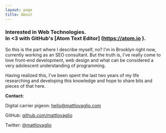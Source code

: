 ```yaml
---
layout: page
title: About
---
```

### Interested in Web Technologies. <br>In <span class="heart"><3</span> with GitHub's [Atom Text Editor] (https://atom.io ).

So this is the part where I describe myself, no? I'm in Brooklyn right now, currently working as an SEO consultant. But the truth is, I've really come to love front-end development, web design and what can be considered a very adolescent understanding of programming.

Having realized this, I've been spent the last two years of my life researching and developing this knowledge and hope to share bits and pieces of that here. 

**Contact:**

Digital carrier pigeon: <a href="mailto:hello@mattlovaglio.com">hello@mattlovaglio.com</a>

GitHub: [github.com/mattlovaglio](https://github.com/mattlovaglio)

Twitter: [@mattlovaglio](https://twitter.com/mattlovaglio)
